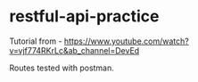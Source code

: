 # restful-api-practice
Tutorial from - https://www.youtube.com/watch?v=vjf774RKrLc&ab_channel=DevEd

Routes tested with postman.

